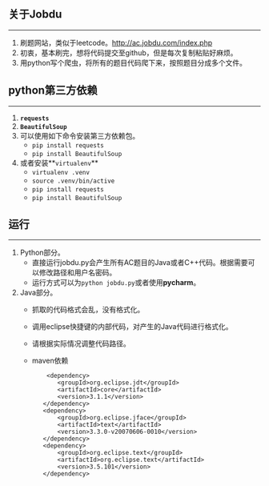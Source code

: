 ## 关于Jobdu
------
1. 刷题网站，类似于leetcode。<http://ac.jobdu.com/index.php>
2. 初衷，基本刷完，想将代码提交至github，但是每次复制粘贴好麻烦。
3. 用python写个爬虫，将所有的题目代码爬下来，按照题目分成多个文件。


## python第三方依赖
------
1. **`requests`**
2. **`BeautifulSoup`**
3. 可以使用如下命令安装第三方依赖包。
   - `pip install requests`
   - `pip install BeautifulSoup`
4. 或者安装**`virtualenv`**
   - `virtualenv .venv`
   - `source .venv/bin/active`
   - `pip install requests`
   - `pip install BeautifulSoup`
   

## 运行
------
1. Python部分。
   - 直接运行jobdu.py会产生所有AC题目的Java或者C++代码。根据需要可以修改路径和用户名密码。
   - 运行方式可以为`python jobdu.py`或者使用**pycharm**。
2. Java部分。
   - 抓取的代码格式会乱，没有格式化。
   - 调用eclipse快捷键的内部代码，对产生的Java代码进行格式化。
   - 请根据实际情况调整代码路径。
   - maven依赖  
   
     ```
         <dependency>
            <groupId>org.eclipse.jdt</groupId>
            <artifactId>core</artifactId>
            <version>3.1.1</version>
        </dependency>
        <dependency>
            <groupId>org.eclipse.jface</groupId>
            <artifactId>text</artifactId>
            <version>3.3.0-v20070606-0010</version>
        </dependency>
        <dependency>
            <groupId>org.eclipse.text</groupId>
            <artifactId>org.eclipse.text</artifactId>
            <version>3.5.101</version>
        </dependency>
     ```
    